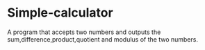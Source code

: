 # Simple-calculator
A program that accepts two numbers and outputs the sum,difference,product,quotient and modulus of the two numbers.
